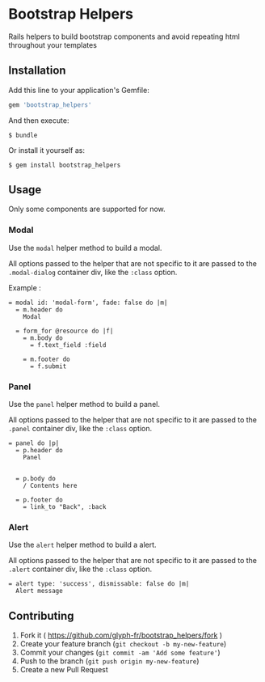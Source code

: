 # Bootstrap Helpers

Rails helpers to build bootstrap components and avoid repeating html throughout
your templates

## Installation

Add this line to your application's Gemfile:

```ruby
gem 'bootstrap_helpers'
```

And then execute:

    $ bundle

Or install it yourself as:

    $ gem install bootstrap_helpers

## Usage

Only some components are supported for now.

### Modal

Use the `modal` helper method to build a modal.

All options passed to the helper that are not specific to it are passed
to the `.modal-dialog` container div, like the `:class` option.

Example :

```haml
= modal id: 'modal-form', fade: false do |m|
  = m.header do
    Modal

  = form_for @resource do |f|
    = m.body do
      = f.text_field :field

    = m.footer do
      = f.submit
```

### Panel

Use the `panel` helper method to build a panel.

All options passed to the helper that are not specific to it are passed
to the `.panel` container div, like the `:class` option.

```haml
= panel do |p|
  = p.header do
    Panel


  = p.body do
    / Contents here

  = p.footer do
    = link_to "Back", :back
```

### Alert

Use the `alert` helper method to build a alert.

All options passed to the helper that are not specific to it are passed
to the `.alert` container div, like the `:class` option.

```haml
= alert type: 'success', dismissable: false do |m|
  Alert message
```

## Contributing

1. Fork it ( https://github.com/glyph-fr/bootstrap_helpers/fork )
2. Create your feature branch (`git checkout -b my-new-feature`)
3. Commit your changes (`git commit -am 'Add some feature'`)
4. Push to the branch (`git push origin my-new-feature`)
5. Create a new Pull Request
